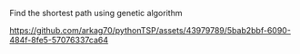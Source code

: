 Find the shortest path using genetic algorithm



https://github.com/arkag70/pythonTSP/assets/43979789/5bab2bbf-6090-484f-8fe5-57076337ca64

